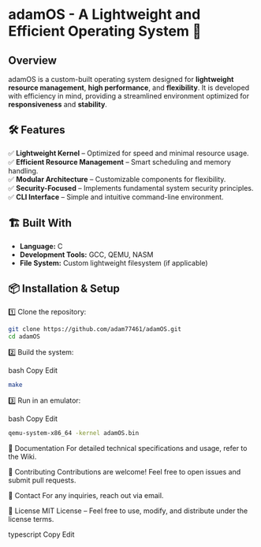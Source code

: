 # adamOS - A Lightweight and Efficient Operating System 🚀  

## Overview  
adamOS is a custom-built operating system designed for **lightweight resource management**, **high performance**, and **flexibility**. It is developed with efficiency in mind, providing a streamlined environment optimized for **responsiveness** and **stability**.  

## 🛠 Features  
✅ **Lightweight Kernel** – Optimized for speed and minimal resource usage.  
✅ **Efficient Resource Management** – Smart scheduling and memory handling.  
✅ **Modular Architecture** – Customizable components for flexibility.  
✅ **Security-Focused** – Implements fundamental system security principles.  
✅ **CLI Interface** – Simple and intuitive command-line environment.  

## 🏗 Built With  
- **Language:** C  
- **Development Tools:** GCC, QEMU, NASM  
- **File System:** Custom lightweight filesystem (if applicable)  

## 📦 Installation & Setup  

1️⃣ Clone the repository:  
```bash
git clone https://github.com/adam77461/adamOS.git
cd adamOS
```

2️⃣ Build the system:

bash
Copy
Edit
```bash
make
```
3️⃣ Run in an emulator:

bash
Copy
Edit
```bash
qemu-system-x86_64 -kernel adamOS.bin
```
📜 Documentation
For detailed technical specifications and usage, refer to the Wiki.

🤝 Contributing
Contributions are welcome! Feel free to open issues and submit pull requests.

📧 Contact
For any inquiries, reach out via email.

📄 License
MIT License – Feel free to use, modify, and distribute under the license terms.

typescript
Copy
Edit
